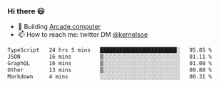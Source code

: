 ### Hi there 😃

- 🔨 Building [Arcade.computer](https://arcade.computer)
- 📫 How to reach me: twitter DM [@kernelsoe](https://twitter.com/kernelsoe)

<!--START_SECTION:waka-->

```txt
TypeScript   24 hrs 5 mins   ████████████████████████░   95.85 %
JSON         16 mins         ▒░░░░░░░░░░░░░░░░░░░░░░░░   01.11 %
GraphQL      16 mins         ▒░░░░░░░░░░░░░░░░░░░░░░░░   01.08 %
Other        13 mins         ▒░░░░░░░░░░░░░░░░░░░░░░░░   00.88 %
Markdown     4 mins          ░░░░░░░░░░░░░░░░░░░░░░░░░   00.31 %
```

<!--END_SECTION:waka-->
